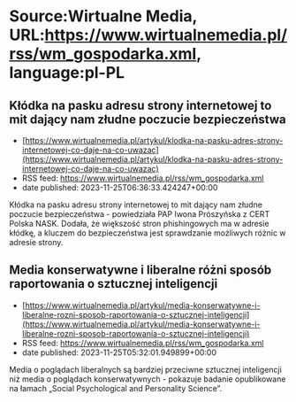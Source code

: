 # Source:Wirtualne Media, URL:https://www.wirtualnemedia.pl/rss/wm_gospodarka.xml, language:pl-PL

## Kłódka na pasku adresu strony internetowej to mit dający nam złudne poczucie bezpieczeństwa
 - [https://www.wirtualnemedia.pl/artykul/klodka-na-pasku-adres-strony-internetowej-co-daje-na-co-uwazac](https://www.wirtualnemedia.pl/artykul/klodka-na-pasku-adres-strony-internetowej-co-daje-na-co-uwazac)
 - RSS feed: https://www.wirtualnemedia.pl/rss/wm_gospodarka.xml
 - date published: 2023-11-25T06:36:33.424247+00:00

Kłódka na pasku adresu strony internetowej to mit dający nam złudne poczucie bezpieczeństwa - powiedziała PAP Iwona Prószyńska z CERT Polska NASK. Dodała, że większość stron phishingowych ma w adresie kłódkę, a kluczem do bezpieczeństwa jest sprawdzanie możliwych różnic w adresie strony.

## Media konserwatywne i liberalne różni sposób raportowania o sztucznej inteligencji
 - [https://www.wirtualnemedia.pl/artykul/media-konserwatywne-i-liberalne-rozni-sposob-raportowania-o-sztucznej-inteligencji](https://www.wirtualnemedia.pl/artykul/media-konserwatywne-i-liberalne-rozni-sposob-raportowania-o-sztucznej-inteligencji)
 - RSS feed: https://www.wirtualnemedia.pl/rss/wm_gospodarka.xml
 - date published: 2023-11-25T05:32:01.949899+00:00

Media o poglądach liberalnych są bardziej przeciwne sztucznej inteligencji niż media o poglądach konserwatywnych - pokazuje badanie opublikowane na łamach „Social Psychological and Personality Science”.

